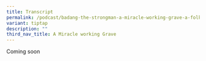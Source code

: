 ```yaml
---
title: Transcript
permalink: /podcast/badang-the-strongman-a-miracle-working-grave-a-folk-tale-and-a-nations-mythology/transcript/
variant: tiptap
description: ""
third_nav_title: A Miracle working Grave
---
```

<p>Coming soon</p>